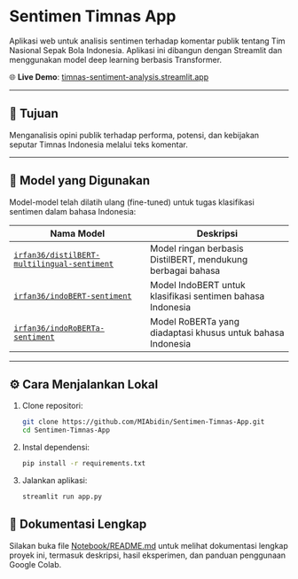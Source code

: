 # Sentimen Timnas App

Aplikasi web untuk analisis sentimen terhadap komentar publik tentang Tim Nasional Sepak Bola Indonesia. Aplikasi ini dibangun dengan Streamlit dan menggunakan model deep learning berbasis Transformer.

🌐 **Live Demo**: [timnas-sentiment-analysis.streamlit.app](https://timnas-sentiment-analysis.streamlit.app/)

---

## 🎯 Tujuan

Menganalisis opini publik terhadap performa, potensi, dan kebijakan seputar Timnas Indonesia melalui teks komentar.

---

## 🧠 Model yang Digunakan

Model-model telah dilatih ulang (fine-tuned) untuk tugas klasifikasi sentimen dalam bahasa Indonesia:

| Nama Model | Deskripsi |
|-----------|-----------|
| [`irfan36/distilBERT-multilingual-sentiment`](https://huggingface.co/irfan36/distilBERT-multilingual-sentiment) | Model ringan berbasis DistilBERT, mendukung berbagai bahasa |
| [`irfan36/indoBERT-sentiment`](https://huggingface.co/irfan36/indoBERT-sentiment) | Model IndoBERT untuk klasifikasi sentimen bahasa Indonesia |
| [`irfan36/indoRoBERTa-sentiment`](https://huggingface.co/irfan36/indoRoBERTa-sentiment) | Model RoBERTa yang diadaptasi khusus untuk bahasa Indonesia |

---

## ⚙️ Cara Menjalankan Lokal

1. Clone repositori:
   ```bash
   git clone https://github.com/MIAbidin/Sentimen-Timnas-App.git
   cd Sentimen-Timnas-App

2. Instal dependensi:
   ```bash
   pip install -r requirements.txt

3. Jalankan aplikasi:
   ```bash
   streamlit run app.py

## 📄 Dokumentasi Lengkap

Silakan buka file [Notebook/README.md](.Notebook/README.md) untuk melihat dokumentasi lengkap proyek ini, termasuk deskripsi, hasil eksperimen, dan panduan penggunaan Google Colab.
